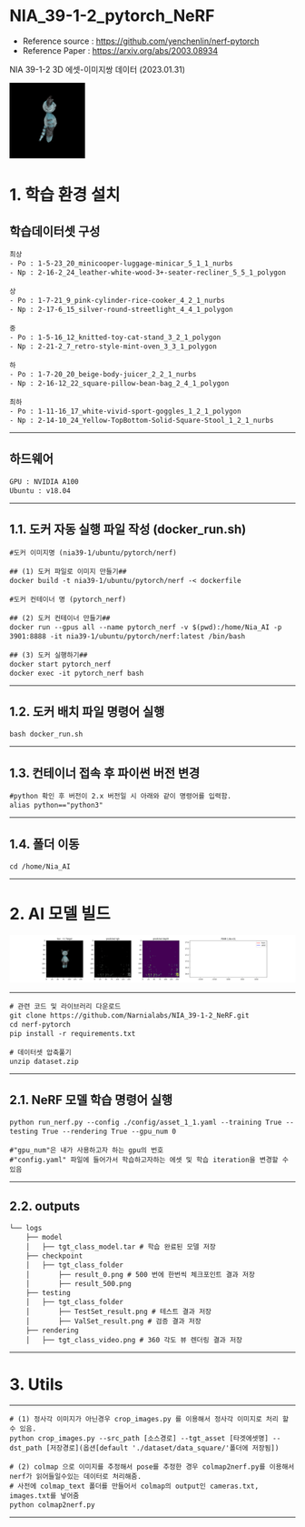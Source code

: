 # NIA_39-1-2_pytorch_NeRF
- Reference source : https://github.com/yenchenlin/nerf-pytorch
- Reference Paper : https://arxiv.org/abs/2003.08934

NIA 39-1-2 3D 에셋-이미지쌍 데이터 (2023.01.31)

<img src="logs/rendering/1-5-16_12_knitted-toy-cat-stand_3_2_1_polygon_video.gif">

# 1. 학습 환경 설치

학습데이터셋 구성
---------------------------------
	최상
	- Po : 1-5-23_20_minicooper-luggage-minicar_5_1_1_nurbs
	- Np : 2-16-2_24_leather-white-wood-3+-seater-recliner_5_5_1_polygon

	상
	- Po : 1-7-21_9_pink-cylinder-rice-cooker_4_2_1_nurbs
	- Np : 2-17-6_15_silver-round-streetlight_4_4_1_polygon

	중
	- Po : 1-5-16_12_knitted-toy-cat-stand_3_2_1_polygon
	- Np : 2-21-2_7_retro-style-mint-oven_3_3_1_polygon 
	
	하
	- Po : 1-7-20_20_beige-body-juicer_2_2_1_nurbs
	- Np : 2-16-12_22_square-pillow-bean-bag_2_4_1_polygon

	최하
	- Po : 1-11-16_17_white-vivid-sport-goggles_1_2_1_polygon
	- Np : 2-14-10_24_Yellow-TopBottom-Solid-Square-Stool_1_2_1_nurbs
----------------------------------

하드웨어
---------------------------------
	GPU : NVIDIA A100
	Ubuntu : v18.04
---------------------------------


1.1. 도커 자동 실행 파일 작성 (docker_run.sh)
---------------------------------
	#도커 이미지명 (nia39-1/ubuntu/pytorch/nerf)
	
	## (1) 도커 파일로 이미지 만들기## 
	docker build -t nia39-1/ubuntu/pytorch/nerf -< dockerfile
	
	#도커 컨테이너 명 (pytorch_nerf)
	
	## (2) 도커 컨테이너 만들기## 
	docker run --gpus all --name pytorch_nerf -v $(pwd):/home/Nia_AI -p 3901:8888 -it nia39-1/ubuntu/pytorch/nerf:latest /bin/bash
	
	## (3) 도커 실행하기##
	docker start pytorch_nerf
	docker exec -it pytorch_nerf bash
---------------------------------

1.2. 도커 배치 파일 명령어 실행
---------------------------------
	bash docker_run.sh
---------------------------------

1.3. 컨테이너 접속 후 파이썬 버전 변경 
---------------------------------
	#python 확인 후 버전이 2.x 버전일 시 아래와 같이 명령어를 입력함.
	alias python=="python3"
---------------------------------

1.4. 폴더 이동 
---------------------------------
	cd /home/Nia_AI
---------------------------------

# 2. AI 모델 빌드

<img src="logs/ckpt_1-5-16_12_knitted-toy-cat-stand_3_2_1_polygon.gif">

---------------------------------
	# 관련 코드 및 라이브러리 다운로드
	git clone https://github.com/Narnialabs/NIA_39-1-2_NeRF.git
	cd nerf-pytorch
	pip install -r requirements.txt

	# 데이터셋 압축풀기
	unzip dataset.zip
---------------------------------

2.1. NeRF 모델 학습 명령어 실행
---------------------------------
	python run_nerf.py --config ./config/asset_1_1.yaml --training True --testing True --rendering True --gpu_num 0 
	
	#"gpu_num"은 내가 사용하고자 하는 gpu의 번호
	#"config.yaml" 파일에 들어가서 학습하고자하는 에셋 및 학습 iteration을 변경할 수 있음 
---------------------------------

2.2. outputs
---------------------------------

	└── logs
	    ├── model
	    │   ├── tgt_class_model.tar # 학습 완료된 모델 저장
	    ├── checkpoint
	    │   ├── tgt_class_folder
	    │       ├── result_0.png # 500 번에 한번씩 체크포인트 결과 저장
	    │       ├── result_500.png
	    ├── testing
	    │   ├── tgt_class_folder
	    │       ├── TestSet_result.png # 테스트 결과 저장
	    │       ├── ValSet_result.png # 검증 결과 저장
	    ├── rendering
	    │   ├── tgt_class_video.png # 360 각도 뷰 렌더링 결과 저장

---------------------------------


# 3. Utils
---------------------------------
	# (1) 정사각 이미지가 아닌경우 crop_images.py 를 이용해서 정사각 이미지로 처리 할 수 있음.
	python crop_images.py --src_path [소스경로] --tgt_asset [타겟에셋명] --dst_path [저장경로](옵션[default './dataset/data_square/'폴더에 저장됨])
	
	# (2) colmap 으로 이미지를 추정해서 pose를 추정한 경우 colmap2nerf.py를 이용해서 nerf가 읽어들일수있는 데이터로 처리해줌.
	# 사전에 colmap_text 폴더를 만들어서 colmap의 output인 cameras.txt, images.txt를 넣어줌
	python colmap2nerf.py
---------------------------------
	
